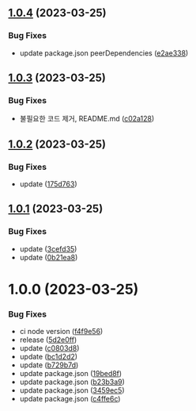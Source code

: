 ## [1.0.4](https://github.com/qqww08/react-query-infinite-scroll/compare/v1.0.3...v1.0.4) (2023-03-25)


### Bug Fixes

* update package.json peerDependencies ([e2ae338](https://github.com/qqww08/react-query-infinite-scroll/commit/e2ae33876021ae762e352909c90c506867c0a9a3))

## [1.0.3](https://github.com/qqww08/react-query-infinite-scroll/compare/v1.0.2...v1.0.3) (2023-03-25)


### Bug Fixes

* 불필요한 코드 제거, README.md ([c02a128](https://github.com/qqww08/react-query-infinite-scroll/commit/c02a1283aea65f4c3bd73935f03d1bb3d48408cd))

## [1.0.2](https://github.com/qqww08/react-query-infinite-scroll/compare/v1.0.1...v1.0.2) (2023-03-25)


### Bug Fixes

* update ([175d763](https://github.com/qqww08/react-query-infinite-scroll/commit/175d7639159acccfe91786f87e917b7be5c621c8))

## [1.0.1](https://github.com/qqww08/react-query-infinite-scroll/compare/v1.0.0...v1.0.1) (2023-03-25)


### Bug Fixes

* update ([3cefd35](https://github.com/qqww08/react-query-infinite-scroll/commit/3cefd35012a9a8f5d34ff9b2e2cbc108b44f9d62))
* update ([0b21ea8](https://github.com/qqww08/react-query-infinite-scroll/commit/0b21ea812dbeae83f4adce0787650b2584af314f))

# 1.0.0 (2023-03-25)


### Bug Fixes

* ci node version ([f4f9e56](https://github.com/qqww08/react-query-infinite-scroll/commit/f4f9e5642306bd2c9671347c7b426b9197066916))
* release ([5d2e0ff](https://github.com/qqww08/react-query-infinite-scroll/commit/5d2e0ff5a03593f4ea24a09d9e4a4232de2bc50b))
* update ([c0803d8](https://github.com/qqww08/react-query-infinite-scroll/commit/c0803d8bc3b3c2d5e0e1ba35fa41bf3b37c23c85))
* update ([bc1d2d2](https://github.com/qqww08/react-query-infinite-scroll/commit/bc1d2d2a417ae7fe99183f9369c76966a67cde07))
* update ([b729b7d](https://github.com/qqww08/react-query-infinite-scroll/commit/b729b7d20005ff23144dd0a08320144dc824f4fe))
* update package.json ([19bed8f](https://github.com/qqww08/react-query-infinite-scroll/commit/19bed8f4509cb56889a509cc27c656cbfba8e35a))
* update package.json ([b23b3a9](https://github.com/qqww08/react-query-infinite-scroll/commit/b23b3a9c78e1b6d070722050bccefe5aa3c3334d))
* update package.json ([3459ec5](https://github.com/qqww08/react-query-infinite-scroll/commit/3459ec54fb33a9ab7056a9f78f45fdc16d9b841c))
* update package.json ([c4ffe6c](https://github.com/qqww08/react-query-infinite-scroll/commit/c4ffe6c031bd020a7bc609f8bd2b48fc6331fe8a))
